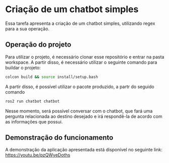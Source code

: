 # Criação de um chatbot simples

Essa tarefa apresenta a criação de um chatbot simples, utilizando regex para a sua operação.

## Operação do projeto

Para utilizar o projeto, é necessário clonar esse repositório e entrar na pasta workspace. A partir disso, é necessário utilizar o seguinte comando para buildar o projeto:

```bash
colcon build && source install/setup.bash
```

A partir disso, é possível utilizar o pacote produzido, a partr do seguido comando

```bash
ros2 run chatbot chatbot
```

Nesse momento, será possível conversar com o chatbot, que fará uma pergunta relacionada ao destino desejado e irá respondê-la de acordo com as informações que possui.

## Demonstração do funcionamento

A demonstração da aplicação apresentada está disponível no seguinte link: <https://youtu.be/pzQWyeDoths>
